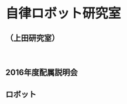<h1 style="font-size:250%">自律ロボット研究室</h1>
<h2>（上田研究室） </h2>
<br />
<h2>2016年度配属説明会</h2>

<!--nextpage-->

<h2>ロボット</h2>
